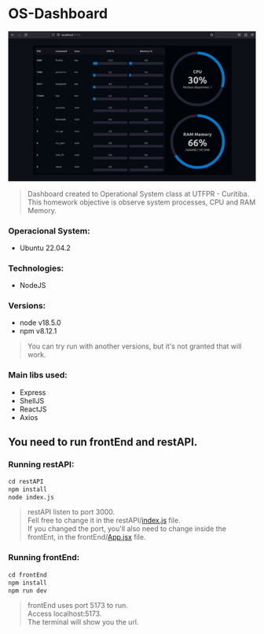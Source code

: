 # OS-Dashboard

<img src="dashboard.jpg" width="800px" />

> Dashboard created to Operational System class at UTFPR - Curitiba.<br>
> This homework objective is observe system processes, CPU and RAM Memory.

### Operacional System:
* Ubuntu 22.04.2

### Technologies:
* NodeJS

### Versions:
* node v18.5.0
* npm v8.12.1

> You can try run with another versions, but it's not granted that will work.

### Main libs used:
* Express
* ShellJS
* ReactJS
* Axios

## You need to run frontEnd and restAPI.
### Running restAPI:
```    
cd restAPI
npm install
node index.js
```
> restAPI listen to port 3000.<br>
> Fell free to change it in the restAPI/<a href="restAPI/index.js">index.js</a> file.<br>
> If you changed the port, you'll also need to change inside the frontEnt, in the frontEnd/<a href="frontEnd/src/App.jsx">App.jsx</a> file.
### Running frontEnd:
```
cd frontEnd
npm install
npm run dev
```
> frontEnd uses port 5173 to run.<br>
> Access localhost:5173.<br>
> The terminal will show you the url.

